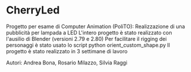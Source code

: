# CherryLed
Progetto per esame di Computer Animation (PoliTO): Realizzazione di una pubblicità per lampada a LED
L'intero progetto è stato realizzato con l'ausilio di Blender (versioni 2.79 e 2.80)
Per facilitare il rigging dei personaggi è stato usato lo script python orient_custom_shape.py
Il progetto è stato realizzato in 3 settimane di lavoro

Autori: Andrea Bona, Rosario Milazzo, Silvia Raggi
